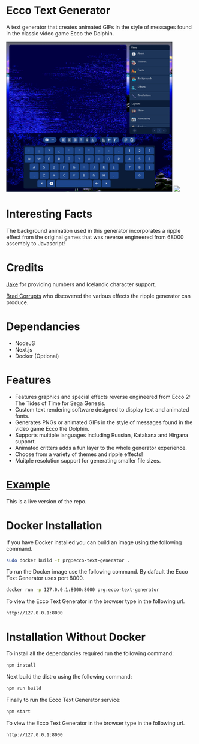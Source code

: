 # Ecco Text Generator
A text generator that creates animated GIFs in the style of messages found in the classic video game Ecco the Dolphin. 

<img style="height: 400px;" src="https://github.com/JohnnyLdeAlba/ecco-text-generator/blob/main/public/card.jpg" />
<img src="https://github.com/JohnnyLdeAlba/ecco-text-generator/blob/main/public/sample.gif" />

# Interesting Facts

The background animation used in this generator incorporates a ripple effect from the original games that was reverse engineered from 68000 assembly to Javascript!

# Credits

[Jake](https://twitter.com/fiuefey) for providing numbers and Icelandic character support.

[Brad Corrupts](https://twitter.com/Reaper_man02) who discovered the various effects the ripple generator can produce.

# Dependancies

- NodeJS
- Next.js
- Docker (Optional)

# Features
- Features graphics and special effects reverse engineered from Ecco 2: The Tides of Time for Sega Genesis.
- Custom text rendering software designed to display text and animated fonts.
- Generates PNGs or animated GIFs in the style of messages found in the video game Ecco the Dolphin.
- Supports multiple languages including Russian, Katakana and Hirgana support.
- Animated critters adds a fun layer to the whole generator experience.
- Choose from a variety of themes and ripple effects!
- Muitple resolution support for generating smaller file sizes.

# [Example](http://ecco-text-generator.johnnyldealba.com/)
This is a live version of the repo.

# Docker Installation

If you have Docker installed you can build an image using the following command.

```bash
sudo docker build -t prg:ecco-text-generator .
```

To run the Docker image use the following command.
By dafault the Ecco Text Generator uses port 8000.

```bash
docker run -p 127.0.0.1:8000:8000 prg:ecco-text-generator
```

To view the Ecco Text Generator in the browser type in the following url.

```
http://127.0.0.1:8000
```

# Installation Without Docker

To install all the dependancies required run the following command:

```bash
npm install
```

Next build the distro using the following command:

```bash
npm run build
```

Finally to run the Ecco Text Generator service:

```bash
npm start
```

To view the Ecco Text Generator in the browser type in the following url.

```
http://127.0.0.1:8000
```
